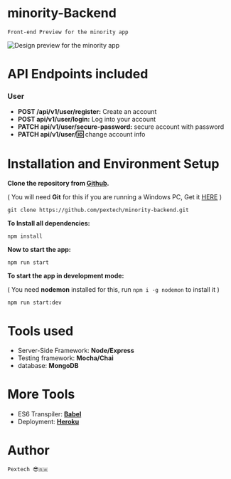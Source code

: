 # minority-Backend 

```Front-end Preview for the minority app```

![Design preview for the minority app](ui.png)

<!-- The Github-page Link of the hosted front-end app **[HERE]()** -->

# API Endpoints included

### User

- **POST /api/v1/user/register:** Create an account
- **POST api/v1/user/login:** Log into your account
- **PATCH api/v1/user/secure-password:** secure account with password
- **PATCH api/v1/user/:id:** change account info



# Installation and Environment Setup

**Clone the repository from [Github](https://github.com/pextech/minority-backend.git).**

( You will need **Git** for this if you are running a Windows PC, Get it [HERE](https://git-scm.com/) )

```git clone https://github.com/pextech/minority-backend.git```

**To Install all dependencies:**

```npm install```

**Now to start the app:**

```npm run start```

**To start the app in development mode:**

( You need **nodemon** installed for this, run `npm i -g nodemon` to install it )

```npm run start:dev```

# Tools used

- Server-Side Framework: **Node/Express**
- Testing framework: **Mocha/Chai**
- database: **MongoDB**

# More Tools

- ES6 Transpiler: **[Babel](babeljs.io)**
- Deployment: **[Heroku](https://www.heroku.com)**

# Author 

` Pextech 😎🇷🇼 `